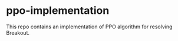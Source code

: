 # ppo-implementation

This repo contains an implementation of PPO algorithm for resolving Breakout.
